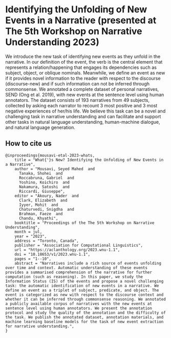 # Identifying the Unfolding of New Events in a Narrative (presented at The 5th Workshop on Narrative Understanding 2023) 
We introduce the new task of identifying new events as they unfold in the narrative. In our definition of the event, the verb is the central element that represents a relation/happening that engages its dependencies such as subject, object, or oblique nominals. Meanwhile, we define an event as new if it provides novel information to the reader with respect to the discourse (discourse-new) and if such information can not be inferred through commonsense. We annotated a complete dataset of personal narratives, SEND (Ong et al. 2019), with new events at the sentence level using human annotators. The dataset consists of 193 narratives from 49 subjects, collected by asking each narrator to recount 3 most positive and 3 most negative experiences of her/his life. We believe this task can be a novel and challenging task in narrative understanding and can facilitate and support other tasks in natural language understanding, human-machine dialogue, and natural language generation.

## How to cite us 
```
@inproceedings{mousavi-etal-2023-whats,
    title = "What{'}s New? Identifying the Unfolding of New Events in a Narrative",
    author = "Mousavi, Seyed Mahed  and
      Tanaka, Shohei  and
      Roccabruna, Gabriel  and
      Yoshino, Koichiro  and
      Nakamura, Satoshi  and
      Riccardi, Giuseppe",
    editor = "Akoury, Nader  and
      Clark, Elizabeth  and
      Iyyer, Mohit  and
      Chaturvedi, Snigdha  and
      Brahman, Faeze  and
      Chandu, Khyathi",
    booktitle = "Proceedings of the The 5th Workshop on Narrative Understanding",
    month = jul,
    year = "2023",
    address = "Toronto, Canada",
    publisher = "Association for Computational Linguistics",
    url = "https://aclanthology.org/2023.wnu-1.1",
    doi = "10.18653/v1/2023.wnu-1.1",
    pages = "1--10",
    abstract = "Narratives include a rich source of events unfolding over time and context. Automatic understanding of these events provides a summarised comprehension of the narrative for further computation (such as reasoning). In this paper, we study the Information Status (IS) of the events and propose a novel challenging task: the automatic identification of new events in a narrative. We define an event as a triplet of subject, predicate, and object. The event is categorized as new with respect to the discourse context and whether it can be inferred through commonsense reasoning. We annotated a publicly available corpus of narratives with the new events at sentence level using human annotators. We present the annotation protocol and study the quality of the annotation and the difficulty of the task. We publish the annotated dataset, annotation materials, and machine learning baseline models for the task of new event extraction for narrative understanding.",
}
```
